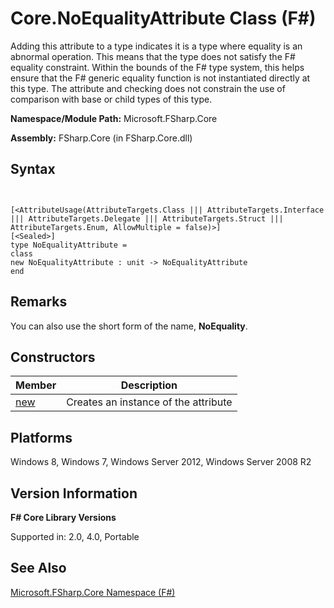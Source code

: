 # Core.NoEqualityAttribute Class (F#)

Adding this attribute to a type indicates it is a type where equality is an abnormal operation. This means that the type does not satisfy the F# equality constraint. Within the bounds of the F# type system, this helps ensure that the F# generic equality function is not instantiated directly at this type. The attribute and checking does not constrain the use of comparison with base or child types of this type.

**Namespace/Module Path:** Microsoft.FSharp.Core

**Assembly:** FSharp.Core (in FSharp.Core.dll)


## Syntax


```


[<AttributeUsage(AttributeTargets.Class ||| AttributeTargets.Interface ||| AttributeTargets.Delegate ||| AttributeTargets.Struct ||| AttributeTargets.Enum, AllowMultiple = false)>]
[<Sealed>]
type NoEqualityAttribute =
class
new NoEqualityAttribute : unit -> NoEqualityAttribute
end

```



## Remarks
You can also use the short form of the name, **NoEquality**.


## Constructors


|Member|Description|
|------|-----------|
|[new](http://msdn.microsoft.com/en-us/library/72c10252-c40b-4644-b07b-e604f30b9699)|Creates an instance of the attribute|

## Platforms
Windows 8, Windows 7, Windows Server 2012, Windows Server 2008 R2


## Version Information
**F# Core Library Versions**

Supported in: 2.0, 4.0, Portable




## See Also
[Microsoft.FSharp.Core Namespace &#40;F&#35;&#41;](Microsoft.FSharp.Core-Namespace-%5BFSharp%5D.md)


